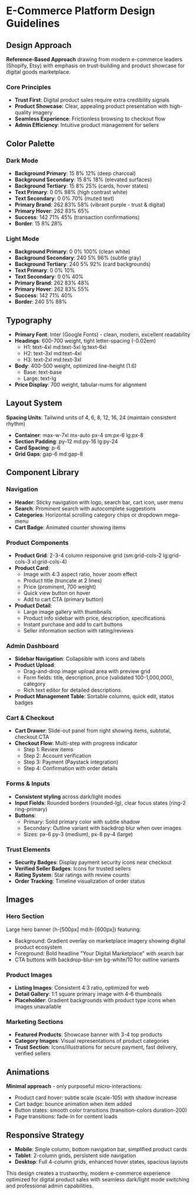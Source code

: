 # E-Commerce Platform Design Guidelines

## Design Approach
**Reference-Based Approach** drawing from modern e-commerce leaders (Shopify, Etsy) with emphasis on trust-building and product showcase for digital goods marketplace.

### Core Principles
- **Trust First**: Digital product sales require extra credibility signals
- **Product Showcase**: Clear, appealing product presentation with high-quality imagery
- **Seamless Experience**: Frictionless browsing to checkout flow
- **Admin Efficiency**: Intuitive product management for sellers

## Color Palette

### Dark Mode
- **Background Primary**: 15 8% 12% (deep charcoal)
- **Background Secondary**: 15 8% 18% (elevated surfaces)
- **Background Tertiary**: 15 8% 25% (cards, hover states)
- **Text Primary**: 0 0% 98% (high contrast white)
- **Text Secondary**: 0 0% 70% (muted text)
- **Primary Brand**: 262 83% 58% (vibrant purple - trust & digital)
- **Primary Hover**: 262 83% 65%
- **Success**: 142 71% 45% (transaction confirmations)
- **Border**: 15 8% 28%

### Light Mode
- **Background Primary**: 0 0% 100% (clean white)
- **Background Secondary**: 240 5% 96% (subtle gray)
- **Background Tertiary**: 240 5% 92% (card backgrounds)
- **Text Primary**: 0 0% 10%
- **Text Secondary**: 0 0% 40%
- **Primary Brand**: 262 83% 48%
- **Primary Hover**: 262 83% 55%
- **Success**: 142 71% 40%
- **Border**: 240 5% 88%

## Typography
- **Primary Font**: Inter (Google Fonts) - clean, modern, excellent readability
- **Headings**: 600-700 weight, tight letter-spacing (-0.02em)
  - H1: text-4xl md:text-5xl lg:text-6xl
  - H2: text-3xl md:text-4xl
  - H3: text-2xl md:text-3xl
- **Body**: 400-500 weight, optimized line-height (1.6)
  - Base: text-base
  - Large: text-lg
- **Price Display**: 700 weight, tabular-nums for alignment

## Layout System
**Spacing Units**: Tailwind units of 4, 6, 8, 12, 16, 24 (maintain consistent rhythm)
- **Container**: max-w-7xl mx-auto px-4 sm:px-6 lg:px-8
- **Section Padding**: py-12 md:py-16 lg:py-24
- **Card Spacing**: p-6
- **Grid Gaps**: gap-6 md:gap-8

## Component Library

### Navigation
- **Header**: Sticky navigation with logo, search bar, cart icon, user menu
- **Search**: Prominent search with autocomplete suggestions
- **Categories**: Horizontal scrolling category chips or dropdown mega-menu
- **Cart Badge**: Animated counter showing items

### Product Components
- **Product Grid**: 2-3-4 column responsive grid (sm:grid-cols-2 lg:grid-cols-3 xl:grid-cols-4)
- **Product Card**: 
  - Image with 4:3 aspect ratio, hover zoom effect
  - Product title (truncate at 2 lines)
  - Price (prominent, 700 weight)
  - Quick view button on hover
  - Add to cart CTA (primary button)
- **Product Detail**: 
  - Large image gallery with thumbnails
  - Product info sidebar with price, description, specifications
  - Instant purchase and add to cart buttons
  - Seller information section with rating/reviews

### Admin Dashboard
- **Sidebar Navigation**: Collapsible with icons and labels
- **Product Upload**: 
  - Drag-and-drop image upload area with preview grid
  - Form fields: title, description, price (validated 100-1,000,000), category
  - Rich text editor for detailed descriptions
- **Product Management Table**: Sortable columns, quick edit, status badges

### Cart & Checkout
- **Cart Drawer**: Slide-out panel from right showing items, subtotal, checkout CTA
- **Checkout Flow**: Multi-step with progress indicator
  - Step 1: Review items
  - Step 2: Account verification
  - Step 3: Payment (Paystack integration)
  - Step 4: Confirmation with order details

### Forms & Inputs
- **Consistent styling** across dark/light modes
- **Input Fields**: Rounded borders (rounded-lg), clear focus states (ring-2 ring-primary)
- **Buttons**: 
  - Primary: Solid primary color with subtle shadow
  - Secondary: Outline variant with backdrop blur when over images
  - Sizes: px-6 py-3 (medium), px-8 py-4 (large)

### Trust Elements
- **Security Badges**: Display payment security icons near checkout
- **Verified Seller Badges**: Icons for trusted sellers
- **Rating System**: Star ratings with review counts
- **Order Tracking**: Timeline visualization of order status

## Images

### Hero Section
Large hero banner (h-[500px] md:h-[600px]) featuring:
- Background: Gradient overlay on marketplace imagery showing digital product ecosystem
- Foreground: Bold headline "Your Digital Marketplace" with search bar
- CTA buttons with backdrop-blur-sm bg-white/10 for outline variants

### Product Images
- **Listing Images**: Consistent 4:3 ratio, optimized for web
- **Detail Gallery**: 1:1 square primary image with 4-6 thumbnails
- **Placeholder**: Gradient backgrounds with product type icons when images unavailable

### Marketing Sections
- **Featured Products**: Showcase banner with 3-4 top products
- **Category Images**: Visual representations of product categories
- **Trust Section**: Icons/illustrations for secure payment, fast delivery, verified sellers

## Animations
**Minimal approach** - only purposeful micro-interactions:
- Product card hover: subtle scale (scale-105) with shadow increase
- Cart badge: bounce animation when item added
- Button states: smooth color transitions (transition-colors duration-200)
- Page transitions: fade-in for content loads

## Responsive Strategy
- **Mobile**: Single column, bottom navigation bar, simplified product cards
- **Tablet**: 2-column grids, persistent side navigation
- **Desktop**: Full 4-column grids, enhanced hover states, spacious layouts

This design creates a trustworthy, modern e-commerce experience optimized for digital product sales with seamless dark/light mode switching and professional admin capabilities.